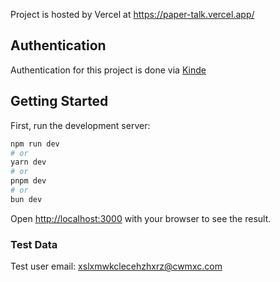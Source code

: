 Project is hosted by Vercel at https://paper-talk.vercel.app/

## Authentication
Authentication for this project is done via [Kinde](https://kinde.com/)

## Getting Started

First, run the development server:

```bash
npm run dev
# or
yarn dev
# or
pnpm dev
# or
bun dev
```

Open [http://localhost:3000](http://localhost:3000) with your browser to see the result.

### Test Data
Test user email: xslxmwkclecehzhxrz@cwmxc.com